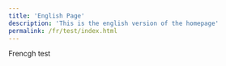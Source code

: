 ```yaml
---
title: 'English Page'
description: 'This is the english version of the homepage'
permalink: /fr/test/index.html
---
```


Frencgh test